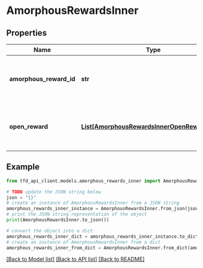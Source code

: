 # AmorphousRewardsInner


## Properties

Name | Type | Description | Notes
------------ | ------------- | ------------- | -------------
**amorphous_reward_id** | **str** | Identifier for Amorphous Material open reward | [optional] 
**open_reward** | [**List[AmorphousRewardsInnerOpenRewardInner]**](AmorphousRewardsInnerOpenRewardInner.md) | Information about Amorphous Material open rewards | [optional] 

## Example

```python
from tfd_api_client.models.amorphous_rewards_inner import AmorphousRewardsInner

# TODO update the JSON string below
json = "{}"
# create an instance of AmorphousRewardsInner from a JSON string
amorphous_rewards_inner_instance = AmorphousRewardsInner.from_json(json)
# print the JSON string representation of the object
print(AmorphousRewardsInner.to_json())

# convert the object into a dict
amorphous_rewards_inner_dict = amorphous_rewards_inner_instance.to_dict()
# create an instance of AmorphousRewardsInner from a dict
amorphous_rewards_inner_from_dict = AmorphousRewardsInner.from_dict(amorphous_rewards_inner_dict)
```
[[Back to Model list]](../README.md#documentation-for-models) [[Back to API list]](../README.md#documentation-for-api-endpoints) [[Back to README]](../README.md)


